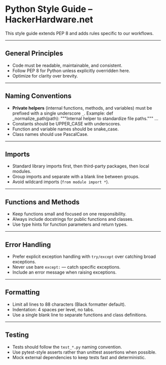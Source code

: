 # Python Style Guide – HackerHardware.net

This style guide extends PEP 8 and adds rules specific to our workflows.

---

## General Principles
- Code must be readable, maintainable, and consistent.
- Follow PEP 8 for Python unless explicitly overridden here.
- Optimize for clarity over brevity.

---

## Naming Conventions
- **Private helpers** (internal functions, methods, and variables) must be prefixed with a single underscore `_`.
  Example:
      def _normalize_path(path):
          """Internal helper to standardize file paths."""
          ...
- Constants should be UPPER_CASE with underscores.
- Function and variable names should be snake_case.
- Class names should use PascalCase.

---

## Imports
- Standard library imports first, then third-party packages, then local modules.
- Group imports and separate with a blank line between groups.
- Avoid wildcard imports (`from module import *`).

---

## Functions and Methods
- Keep functions small and focused on one responsibility.
- Always include docstrings for public functions and classes.
- Use type hints for function parameters and return types.

---

## Error Handling
- Prefer explicit exception handling with `try/except` over catching broad exceptions.
- Never use bare `except:` — catch specific exceptions.
- Include an error message when raising exceptions.

---

## Formatting
- Limit all lines to 88 characters (Black formatter default).
- Indentation: 4 spaces per level, no tabs.
- Use a single blank line to separate functions and class definitions.

---

## Testing
- Tests should follow the `test_*.py` naming convention.
- Use pytest-style asserts rather than unittest assertions when possible.
- Mock external dependencies to keep tests fast and deterministic.